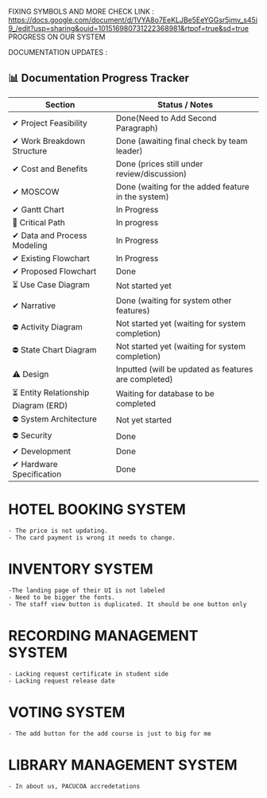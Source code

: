 FIXING SYMBOLS AND MORE CHECK LINK : https://docs.google.com/document/d/1VYA8o7EeKLJBe5EeYGGsr5jmv_s45i9_/edit?usp=sharing&ouid=101516980731222368981&rtpof=true&sd=true
PROGRESS ON OUR SYSTEM

DOCUMENTATION UPDATES :

## 📊 Documentation Progress Tracker

| Section                               | Status / Notes                                                                |
|---------------------------------------|-------------------------------------------------------------------------------|
| ✔︎ Project Feasibility                 | Done(Need to Add Second Paragraph)                                           |
| ✔︎ Work Breakdown Structure            | Done (awaiting final check by team leader)                                   |
| ✔︎ Cost and Benefits                   | Done (prices still under review/discussion)                                  |
| ✔︎ MOSCOW                              | Done (waiting for the added feature in the system)                           |
| ✔︎ Gantt Chart                         | In Progress                                                                  |
| 🔄 Critical Path                      | In progress                                                                  |
| ✔︎ Data and Process Modeling           | In Progress                                                                  |
| ✔︎ Existing Flowchart                  | In Progress                                                                  |
| ✔︎ Proposed Flowchart                  | Done                                                                         |
| ⏳ Use Case Diagram                   | Not started yet                                                              |
| ✔︎ Narrative                           | Done (waiting for system other features)                                     |
| ⛔ Activity Diagram                   | Not started yet (waiting for system completion)                              |
| ⛔ State Chart Diagram                | Not started yet (waiting for system completion)                              |
| ⚠️ Design                             | Inputted (will be updated as features are completed)                         |
| ⏳ Entity Relationship Diagram (ERD)  | Waiting for database to be completed                                         |
| ⛔ System Architecture                | Not yet started                                                              |
| ⛔ Security                           | Done                                                                         |
| ✔︎ Development                         | Done                                                                         |
| ✔︎ Hardware Specification              | Done                                                                         |




# HOTEL BOOKING SYSTEM #
    - The price is not updating.
    - The card payment is wrong it needs to change.

# INVENTORY SYSTEM #
    -The landing page of their UI is not labeled
    - Need to be bigger the fonts.
    - The staff view button is duplicated. It should be one button only


# RECORDING MANAGEMENT SYSTEM #
    - Lacking request certificate in student side
    - Lacking request release date

# VOTING SYSTEM # 
    - The add button for the add course is just to big for me

# LIBRARY MANAGEMENT SYSTEM #
    - In about us, PACUCOA accredetations